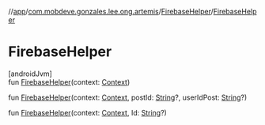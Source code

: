 //[app](../../../index.md)/[com.mobdeve.gonzales.lee.ong.artemis](../index.md)/[FirebaseHelper](index.md)/[FirebaseHelper](-firebase-helper.md)

# FirebaseHelper

[androidJvm]\
fun [FirebaseHelper](-firebase-helper.md)(context: [Context](https://developer.android.com/reference/kotlin/android/content/Context.html))

fun [FirebaseHelper](-firebase-helper.md)(context: [Context](https://developer.android.com/reference/kotlin/android/content/Context.html), postId: [String](https://kotlinlang.org/api/latest/jvm/stdlib/kotlin/-string/index.html)?, userIdPost: [String](https://kotlinlang.org/api/latest/jvm/stdlib/kotlin/-string/index.html)?)

fun [FirebaseHelper](-firebase-helper.md)(context: [Context](https://developer.android.com/reference/kotlin/android/content/Context.html), Id: [String](https://kotlinlang.org/api/latest/jvm/stdlib/kotlin/-string/index.html)?)
